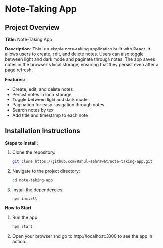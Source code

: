 # Note-Taking App

## Project Overview

**Title:** Note-Taking App

**Description:** This is a simple note-taking application built with React. It allows users to create, edit, and delete notes. Users can also toggle between light and dark mode and paginate through notes. The app saves notes in the browser's local storage, ensuring that they persist even after a page refresh.

**Features:**
- Create, edit, and delete notes
- Persist notes in local storage
- Toggle between light and dark mode
- Pagination for easy navigation through notes
- Search notes by text
- Add title and timestamp to each note

## Installation Instructions

**Steps to Install:**
1. Clone the repository:
   ```bash
   git clone https://github.com/Rahul-sehrawat/note-taking-app.git

2. Navigate to the project directory:
    ```bash
    cd note-taking-app

3. Install the dependencies:
    ```bash
    npm install

**How to Start**

1. Run the app:
    ```bash
    npm start

2. Open your browser and go to http://localhost:3000 to see the app in action.



